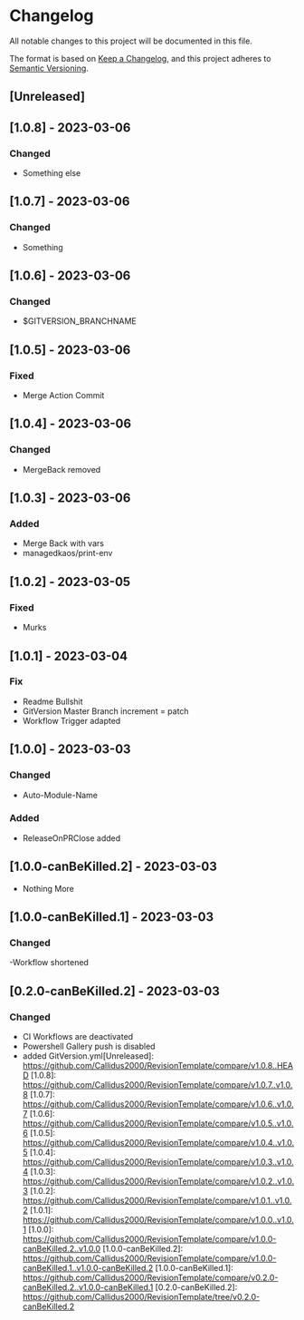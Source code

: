 # Changelog
All notable changes to this project will be documented in this file.

The format is based on [Keep a Changelog](https://keepachangelog.com/en/1.0.0/),
and this project adheres to [Semantic Versioning](https://semver.org/spec/v2.0.0.html).

## [Unreleased]

## [1.0.8] - 2023-03-06
### Changed
 - Something else

## [1.0.7] - 2023-03-06
### Changed
 - Something
## [1.0.6] - 2023-03-06
### Changed
 - $GITVERSION_BRANCHNAME
## [1.0.5] - 2023-03-06
### Fixed
 - Merge Action Commit
## [1.0.4] - 2023-03-06
### Changed
 - MergeBack removed
## [1.0.3] - 2023-03-06
### Added
 - Merge Back with vars
 - managedkaos/print-env
## [1.0.2] - 2023-03-05

### Fixed
 - Murks

## [1.0.1] - 2023-03-04
### Fix
 - Readme Bullshit
 - GitVersion Master Branch increment = patch
 - Workflow Trigger adapted
## [1.0.0] - 2023-03-03
### Changed
 - Auto-Module-Name
### Added
 - ReleaseOnPRClose added
## [1.0.0-canBeKilled.2] - 2023-03-03
 - Nothing More
## [1.0.0-canBeKilled.1] - 2023-03-03
### Changed
 -Workflow shortened

## [0.2.0-canBeKilled.2] - 2023-03-03
### Changed
- CI Workflows are deactivated
- Powershell Gallery push is disabled
- added GitVersion.yml[Unreleased]: https://github.com/Callidus2000/RevisionTemplate/compare/v1.0.8..HEAD
[1.0.8]: https://github.com/Callidus2000/RevisionTemplate/compare/v1.0.7..v1.0.8
[1.0.7]: https://github.com/Callidus2000/RevisionTemplate/compare/v1.0.6..v1.0.7
[1.0.6]: https://github.com/Callidus2000/RevisionTemplate/compare/v1.0.5..v1.0.6
[1.0.5]: https://github.com/Callidus2000/RevisionTemplate/compare/v1.0.4..v1.0.5
[1.0.4]: https://github.com/Callidus2000/RevisionTemplate/compare/v1.0.3..v1.0.4
[1.0.3]: https://github.com/Callidus2000/RevisionTemplate/compare/v1.0.2..v1.0.3
[1.0.2]: https://github.com/Callidus2000/RevisionTemplate/compare/v1.0.1..v1.0.2
[1.0.1]: https://github.com/Callidus2000/RevisionTemplate/compare/v1.0.0..v1.0.1
[1.0.0]: https://github.com/Callidus2000/RevisionTemplate/compare/v1.0.0-canBeKilled.2..v1.0.0
[1.0.0-canBeKilled.2]: https://github.com/Callidus2000/RevisionTemplate/compare/v1.0.0-canBeKilled.1..v1.0.0-canBeKilled.2
[1.0.0-canBeKilled.1]: https://github.com/Callidus2000/RevisionTemplate/compare/v0.2.0-canBeKilled.2..v1.0.0-canBeKilled.1
[0.2.0-canBeKilled.2]: https://github.com/Callidus2000/RevisionTemplate/tree/v0.2.0-canBeKilled.2